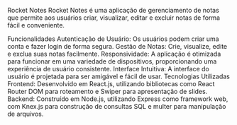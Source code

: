Rocket Notes
Rocket Notes é uma aplicação de gerenciamento de notas que permite aos usuários criar, visualizar, editar e excluir notas de forma fácil e conveniente.

Funcionalidades
Autenticação de Usuário: Os usuários podem criar uma conta e fazer login de forma segura.
Gestão de Notas: Crie, visualize, edite e exclua suas notas facilmente.
Responsividade: A aplicação é otimizada para funcionar em uma variedade de dispositivos, proporcionando uma experiência de usuário consistente.
Interface Intuitiva: A interface do usuário é projetada para ser amigável e fácil de usar.
Tecnologias Utilizadas
Frontend: Desenvolvido em React.js, utilizando bibliotecas como React Router DOM para roteamento e Swiper para apresentação de slides.
Backend: Construído em Node.js, utilizando Express como framework web, com Knex.js para construção de consultas SQL e multer para manipulação de arquivos.
